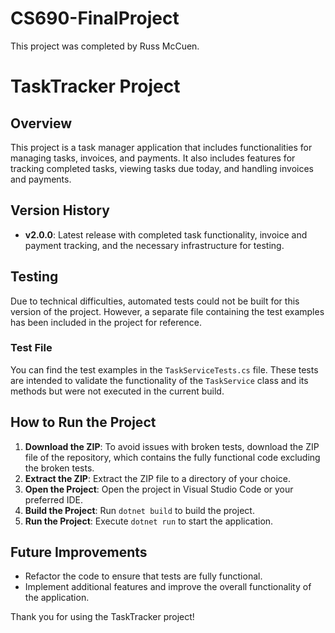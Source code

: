 # CS690-FinalProject
This project was completed by Russ McCuen.

# TaskTracker Project

## Overview
This project is a task manager application that includes functionalities for managing tasks, invoices, and payments. It also includes features for tracking completed tasks, viewing tasks due today, and handling invoices and payments.

## Version History
- **v2.0.0**: Latest release with completed task functionality, invoice and payment tracking, and the necessary infrastructure for testing.

## Testing
Due to technical difficulties, automated tests could not be built for this version of the project. However, a separate file containing the test examples has been included in the project for reference.

### Test File
You can find the test examples in the `TaskServiceTests.cs` file. These tests are intended to validate the functionality of the `TaskService` class and its methods but were not executed in the current build.

## How to Run the Project
1. **Download the ZIP**: To avoid issues with broken tests, download the ZIP file of the repository, which contains the fully functional code excluding the broken tests.
2. **Extract the ZIP**: Extract the ZIP file to a directory of your choice.
3. **Open the Project**: Open the project in Visual Studio Code or your preferred IDE.
4. **Build the Project**: Run `dotnet build` to build the project.
5. **Run the Project**: Execute `dotnet run` to start the application.

## Future Improvements
- Refactor the code to ensure that tests are fully functional.
- Implement additional features and improve the overall functionality of the application.

Thank you for using the TaskTracker project!

